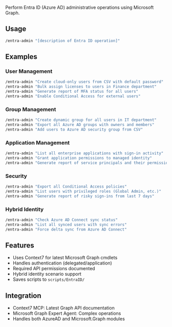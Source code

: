 Perform Entra ID (Azure AD) administrative operations using Microsoft Graph.

## Usage

```bash
/entra-admin "[description of Entra ID operation]"
```

## Examples

### User Management
```bash
/entra-admin "Create cloud-only users from CSV with default password"
/entra-admin "Bulk assign licenses to users in Finance department"
/entra-admin "Generate report of MFA status for all users"
/entra-admin "Enable Conditional Access for external users"
```

### Group Management
```bash
/entra-admin "Create dynamic group for all users in IT department"
/entra-admin "Export all Azure AD groups with owners and members"
/entra-admin "Add users to Azure AD security group from CSV"
```

### Application Management
```bash
/entra-admin "List all enterprise applications with sign-in activity"
/entra-admin "Grant application permissions to managed identity"
/entra-admin "Generate report of service principals and their permissions"
```

### Security
```bash
/entra-admin "Export all Conditional Access policies"
/entra-admin "List users with privileged roles (Global Admin, etc.)"
/entra-admin "Generate report of risky sign-ins from last 7 days"
```

### Hybrid Identity
```bash
/entra-admin "Check Azure AD Connect sync status"
/entra-admin "List all synced users with sync errors"
/entra-admin "Force delta sync from Azure AD Connect"
```

## Features

- Uses Context7 for latest Microsoft Graph cmdlets
- Handles authentication (delegated/application)
- Required API permissions documented
- Hybrid identity scenario support
- Saves scripts to `scripts/EntraID/`

## Integration

- Context7 MCP: Latest Graph API documentation
- Microsoft Graph Expert Agent: Complex operations
- Handles both AzureAD and Microsoft.Graph modules
